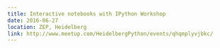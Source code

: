 ```yaml
---
title: Interactive notebooks with IPython Workshop
date: 2016-06-27
location: ZEP, Heidelberg
link: http://www.meetup.com/HeidelbergPython/events/qhqmplyvjbkc/
---
```

